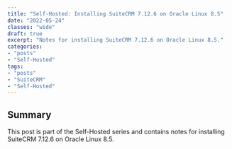 ```yaml
---
title: "Self-Hosted: Installing SuiteCRM 7.12.6 on Oracle Linux 8.5"
date: "2022-05-24"
classes: "wide"
draft: true
excerpt: "Notes for installing SuiteCRM 7.12.6 on Oracle Linux 8.5."
categories:
- "posts"
- "Self-Hosted"
tags:
- "posts"
- "SuiteCRM"
- "Self-Hosted"
---
```


## Summary

This post is part of the Self-Hosted series and contains notes for
installing SuiteCRM 7.12.6 on Oracle Linux 8.5.
